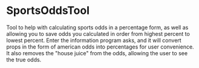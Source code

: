 # SportsOddsTool
Tool to help with calculating sports odds in a percentage form, as well as allowing you to save odds you calculated in order from highest percent to lowest percent.
Enter the information program asks, and it will convert props in the form of american odds into percentages for user convenience. It also removes the "house juice" from the odds, allowing the user to see the true odds.
